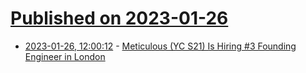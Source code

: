 # [Published on 2023-01-26](index.md)

* [2023-01-26, 12:00:12](https://news.ycombinator.com/item?id=34530631) - [Meticulous (YC S21) Is Hiring #3 Founding Engineer in London](https://news.ycombinator.com/item?id=34530631)
